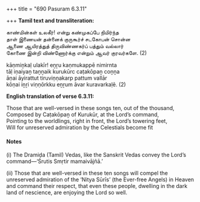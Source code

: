 +++
title = "690 Pasuram 6.3.11"

+++
**Tamil text and transliteration:**

காண்மின்கள் உலகீர்! என்று கண்முகப்பே நிமிர்ந்த  
தாள் இணையன் தன்னைக் குருகூர்ச் சடகோபன் சொன்ன  
ஆணை ஆயிரத்துத் திருவிண்ணகர்ப் பத்தும் வல்லார்  
கோணை இன்றி விண்ணோர்க்கு என்றும் ஆவர் குரவர்களே. (2)

kāṇmiṉkaḷ ulakīr! eṉṟu kaṇmukappē nimirnta  
tāḷ iṇaiyaṉ taṉṉaik kurukūrc caṭakōpaṉ coṉṉa  
āṇai āyirattut tiruviṇṇakarp pattum vallār  
kōṇai iṉṟi viṇṇōrkku eṉṟum āvar kuravarkaḷē. (2)

**English translation of verse 6.3.11:**

Those that are well-versed in these songs ten, out of the thousand,  
Composed by Caṭakōpaṉ of Kurukūr, at the Lord’s command,  
Pointing to the worldlings, right in front, the Lord’s towering feet,  
Will for unreserved admiration by the Celestials become fit

#### Notes

\(i\) The Dramiḍa (Tamil) Vedas, like the Sanskrit Vedas convey the Lord’s command—‘Śrutis Smṛtir mamaivājñā.’

\(ii\) Those that are well-versed in these ten songs will compel the unreserved admiration of the ‘Nitya Sūrīs’ (the Ever-free Angels) in Heaven and command their respect, that even these people, dwelling in the dark land of nescience, are enjoying the Lord so well.


